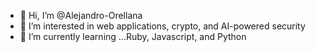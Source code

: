 - 👋 Hi, I’m @Alejandro-Orellana
- 👀 I’m interested in web applications, crypto, and AI-powered security
- 🌱 I’m currently learning ...Ruby, Javascript, and Python
<!---
Alejandro-Orellana/Alejandro-Orellana is a ✨ special ✨ repository because its `README.md` (this file) appears on your GitHub profile.
You can click the Preview link to take a look at your changes.
--->
